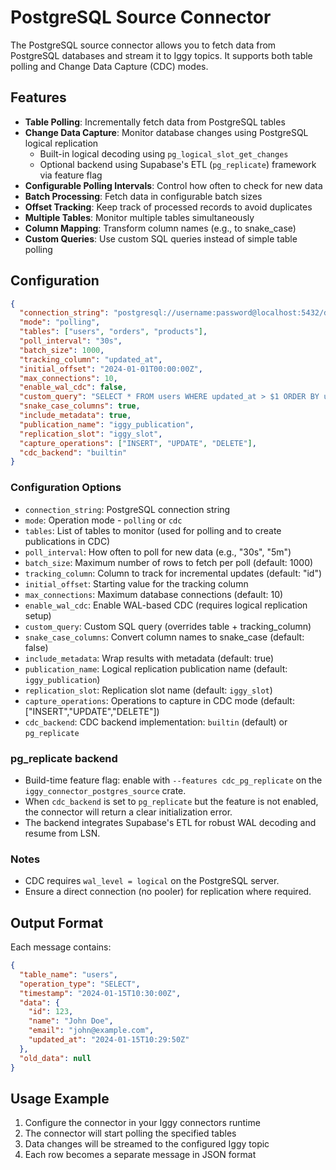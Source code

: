 # PostgreSQL Source Connector

The PostgreSQL source connector allows you to fetch data from PostgreSQL databases and stream it to Iggy topics. It supports both table polling and Change Data Capture (CDC) modes.

## Features

- **Table Polling**: Incrementally fetch data from PostgreSQL tables
- **Change Data Capture**: Monitor database changes using PostgreSQL logical replication
  - Built-in logical decoding using `pg_logical_slot_get_changes`
  - Optional backend using Supabase's ETL (`pg_replicate`) framework via feature flag
- **Configurable Polling Intervals**: Control how often to check for new data
- **Batch Processing**: Fetch data in configurable batch sizes
- **Offset Tracking**: Keep track of processed records to avoid duplicates
- **Multiple Tables**: Monitor multiple tables simultaneously
- **Column Mapping**: Transform column names (e.g., to snake_case)
- **Custom Queries**: Use custom SQL queries instead of simple table polling

## Configuration

```json
{
  "connection_string": "postgresql://username:password@localhost:5432/database",
  "mode": "polling",
  "tables": ["users", "orders", "products"],
  "poll_interval": "30s",
  "batch_size": 1000,
  "tracking_column": "updated_at",
  "initial_offset": "2024-01-01T00:00:00Z",
  "max_connections": 10,
  "enable_wal_cdc": false,
  "custom_query": "SELECT * FROM users WHERE updated_at > $1 ORDER BY updated_at LIMIT $2",
  "snake_case_columns": true,
  "include_metadata": true,
  "publication_name": "iggy_publication",
  "replication_slot": "iggy_slot",
  "capture_operations": ["INSERT", "UPDATE", "DELETE"],
  "cdc_backend": "builtin"
}
```

### Configuration Options

- `connection_string`: PostgreSQL connection string
- `mode`: Operation mode - `polling` or `cdc`
- `tables`: List of tables to monitor (used for polling and to create publications in CDC)
- `poll_interval`: How often to poll for new data (e.g., "30s", "5m")
- `batch_size`: Maximum number of rows to fetch per poll (default: 1000)
- `tracking_column`: Column to track for incremental updates (default: "id")
- `initial_offset`: Starting value for the tracking column
- `max_connections`: Maximum database connections (default: 10)
- `enable_wal_cdc`: Enable WAL-based CDC (requires logical replication setup)
- `custom_query`: Custom SQL query (overrides table + tracking_column)
- `snake_case_columns`: Convert column names to snake_case (default: false)
- `include_metadata`: Wrap results with metadata (default: true)
- `publication_name`: Logical replication publication name (default: `iggy_publication`)
- `replication_slot`: Replication slot name (default: `iggy_slot`)
- `capture_operations`: Operations to capture in CDC mode (default: ["INSERT","UPDATE","DELETE"])
- `cdc_backend`: CDC backend implementation: `builtin` (default) or `pg_replicate`

### pg_replicate backend

- Build-time feature flag: enable with `--features cdc_pg_replicate` on the `iggy_connector_postgres_source` crate.
- When `cdc_backend` is set to `pg_replicate` but the feature is not enabled, the connector will return a clear initialization error.
- The backend integrates Supabase's ETL for robust WAL decoding and resume from LSN.

### Notes

- CDC requires `wal_level = logical` on the PostgreSQL server.
- Ensure a direct connection (no pooler) for replication where required.

## Output Format

Each message contains:

```json
{
  "table_name": "users",
  "operation_type": "SELECT",
  "timestamp": "2024-01-15T10:30:00Z",
  "data": {
    "id": 123,
    "name": "John Doe",
    "email": "john@example.com",
    "updated_at": "2024-01-15T10:29:50Z"
  },
  "old_data": null
}
```

## Usage Example

1. Configure the connector in your Iggy connectors runtime
2. The connector will start polling the specified tables
3. Data changes will be streamed to the configured Iggy topic
4. Each row becomes a separate message in JSON format
